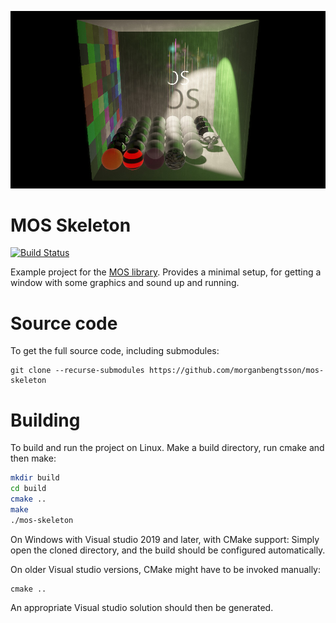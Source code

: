![Screenshot](screenshot.jpg)

# MOS Skeleton
[![Build Status](https://travis-ci.org/morganbengtsson/mos-skeleton.svg?branch=master)](https://travis-ci.org/morganbengtsson/mos-skeleton)

Example project for the [MOS library](https://github.com/morganbengtsson/mos). Provides a minimal setup, for getting a
window with some graphics and sound up and running.

# Source code

To get the full source code, including submodules:

```git
git clone --recurse-submodules https://github.com/morganbengtsson/mos-skeleton
```
# Building

To build and run the project on Linux. Make a build directory, run cmake and then make:

```bash
mkdir build
cd build
cmake ..
make
./mos-skeleton
```

On Windows with Visual studio 2019 and later, with CMake support: 
Simply open the cloned directory, and the build should be configured automatically.

On older Visual studio versions, CMake might have to be invoked manually:

```
cmake ..
```

An appropriate Visual studio solution should then be generated.
